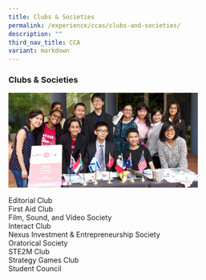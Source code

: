 ```yaml
---
title: Clubs & Societies
permalink: /experience/ccas/clubs-and-societies/
description: ""
third_nav_title: CCA
variant: markdown
---
```

### **Clubs &amp; Societies**
<img src="/images/clubs.jpg" style="width:75%">

Editorial Club<br>
First Aid Club<br>
Film, Sound, and Video Society<br>
Interact Club<br>
Nexus Investment &amp; Entrepreneurship Society<br>
Oratorical Society<br>
STE2M Club<br>
Strategy Games Club<br>
Student Council